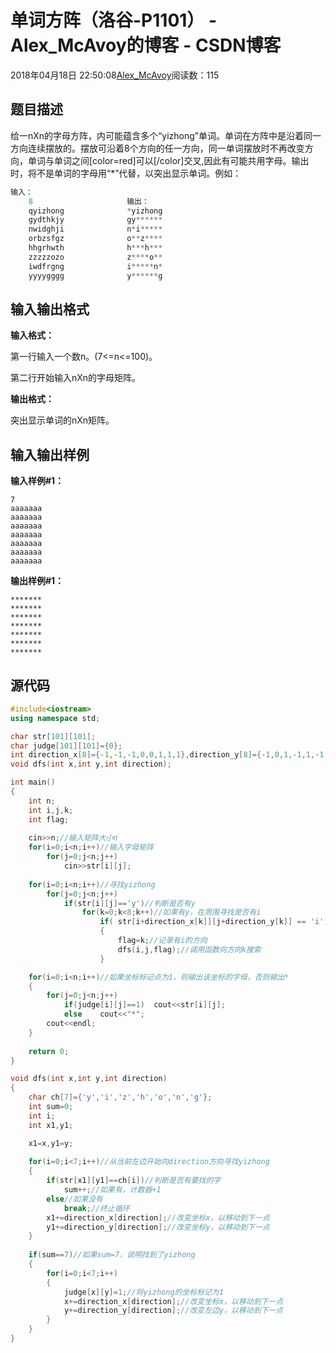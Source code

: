 # 单词方阵（洛谷-P1101） - Alex_McAvoy的博客 - CSDN博客





2018年04月18日 22:50:08[Alex_McAvoy](https://me.csdn.net/u011815404)阅读数：115








## 题目描述

给一nXn的字母方阵，内可能蕴含多个“yizhong”单词。单词在方阵中是沿着同一方向连续摆放的。摆放可沿着8个方向的任一方向，同一单词摆放时不再改变方向，单词与单词之间[color=red]可以[/color]交叉,因此有可能共用字母。输出时，将不是单词的字母用“*”代替，以突出显示单词。例如：

```cpp
输入：
    8                     输出：
    qyizhong              *yizhong
    gydthkjy              gy******
    nwidghji              n*i*****
    orbzsfgz              o**z****
    hhgrhwth              h***h***
    zzzzzozo              z****o**
    iwdfrgng              i*****n*
    yyyygggg              y******g
```

## 输入输出格式

**输入格式：**

第一行输入一个数n。(7<=n<=100)。

第二行开始输入nXn的字母矩阵。

**输出格式：**

突出显示单词的nXn矩阵。

## 输入输出样例

**输入样例#1：**

```
7
aaaaaaa
aaaaaaa
aaaaaaa
aaaaaaa
aaaaaaa
aaaaaaa
aaaaaaa
```

**输出样例#1：**

```
*******
*******
*******
*******
*******
*******
*******
```

## 源代码

```cpp
#include<iostream>
using namespace std;

char str[101][101];
char judge[101][101]={0};
int direction_x[8]={-1,-1,-1,0,0,1,1,1},direction_y[8]={-1,0,1,-1,1,-1,0,1};//记录方向
void dfs(int x,int y,int direction);

int main()
{
    int n;
    int i,j,k;
    int flag;
    
    cin>>n;//输入矩阵大小n
    for(i=0;i<n;i++)//输入字母矩阵
        for(j=0;j<n;j++)
        	cin>>str[i][j];
    
    for(i=0;i<n;i++)//寻找yizhong
        for(j=0;j<n;j++)
            if(str[i][j]=='y')//判断是否有y
                for(k=0;k<8;k++)//如果有y，在周围寻找是否有i
                    if( str[i+direction_x[k]][j+direction_y[k]] == 'i')//如果周围方向有i
                    {
                        flag=k;//记录有i的方向
                        dfs(i,j,flag);//调用函数向方向k搜索
                    }

    for(i=0;i<n;i++)//如果坐标标记点为1，则输出该坐标的字母，否则输出*
    {
        for(j=0;j<n;j++)
            if(judge[i][j]==1)	cout<<str[i][j];
    		else	cout<<"*";
        cout<<endl;       
    }
    
    return 0;
}

void dfs(int x,int y,int direction)
{
    char ch[7]={'y','i','z','h','o','n','g'};
    int sum=0;
    int i;
    int x1,y1;

    x1=x,y1=y;
    
    for(i=0;i<7;i++)//从当前左边开始向direction方向寻找yizhong
    {
        if(str[x1][y1]==ch[i])//判断是否有要找的字
            sum++;//如果有，计数器+1
        else//如果没有
            break;//终止循环
        x1+=direction_x[direction];//改变坐标x，以移动到下一点
        y1+=direction_y[direction];//改变坐标y，以移动到下一点
    }
    
    if(sum==7)//如果sum=7，说明找到了yizhong
    {
        for(i=0;i<7;i++)
        {
            judge[x][y]=1;//将yizhong的坐标标记为1
            x+=direction_x[direction];//改变坐标x，以移动到下一点
            y+=direction_y[direction];//改变左边y，以移动到下一点
        }
    }
}
```





